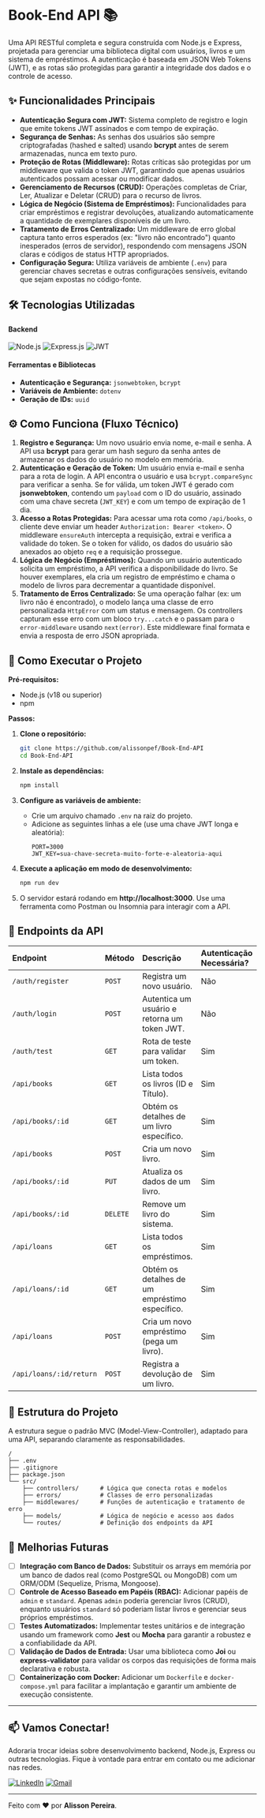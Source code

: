 # Book-End API 📚

Uma API RESTful completa e segura construída com Node.js e Express, projetada para gerenciar uma biblioteca digital com usuários, livros e um sistema de empréstimos. A autenticação é baseada em JSON Web Tokens (JWT), e as rotas são protegidas para garantir a integridade dos dados e o controle de acesso.

## ✨ Funcionalidades Principais

-   **Autenticação Segura com JWT:** Sistema completo de registro e login que emite tokens JWT assinados e com tempo de expiração.
-   **Segurança de Senhas:** As senhas dos usuários são sempre criptografadas (hashed e salted) usando **bcrypt** antes de serem armazenadas, nunca em texto puro.
-   **Proteção de Rotas (Middleware):** Rotas críticas são protegidas por um middleware que valida o token JWT, garantindo que apenas usuários autenticados possam acessar ou modificar dados.
-   **Gerenciamento de Recursos (CRUD):** Operações completas de Criar, Ler, Atualizar e Deletar (CRUD) para o recurso de livros.
-   **Lógica de Negócio (Sistema de Empréstimos):** Funcionalidades para criar empréstimos e registrar devoluções, atualizando automaticamente a quantidade de exemplares disponíveis de um livro.
-   **Tratamento de Erros Centralizado:** Um middleware de erro global captura tanto erros esperados (ex: "livro não encontrado") quanto inesperados (erros de servidor), respondendo com mensagens JSON claras e códigos de status HTTP apropriados.
-   **Configuração Segura:** Utiliza variáveis de ambiente (`.env`) para gerenciar chaves secretas e outras configurações sensíveis, evitando que sejam expostas no código-fonte.

## 🛠️ Tecnologias Utilizadas

#### Backend
![Node.js](https://img.shields.io/badge/Node.js-339933?style=for-the-badge&logo=nodedotjs&logoColor=white)
![Express.js](https://img.shields.io/badge/Express.js-000000?style=for-the-badge&logo=express&logoColor=white)
![JWT](https://img.shields.io/badge/JSON%20Web%20Tokens-000000?style=for-the-badge&logo=jsonwebtokens&logoColor=white)

#### Ferramentas e Bibliotecas
-   **Autenticação e Segurança:** `jsonwebtoken`, `bcrypt`
-   **Variáveis de Ambiente:** `dotenv`
-   **Geração de IDs:** `uuid`

## ⚙️ Como Funciona (Fluxo Técnico)

1.  **Registro e Segurança:** Um novo usuário envia nome, e-mail e senha. A API usa **bcrypt** para gerar um hash seguro da senha antes de armazenar os dados do usuário no modelo em memória.
2.  **Autenticação e Geração de Token:** Um usuário envia e-mail e senha para a rota de login. A API encontra o usuário e usa `bcrypt.compareSync` para verificar a senha. Se for válida, um token JWT é gerado com **jsonwebtoken**, contendo um `payload` com o ID do usuário, assinado com uma chave secreta (`JWT_KEY`) e com um tempo de expiração de 1 dia.
3.  **Acesso a Rotas Protegidas:** Para acessar uma rota como `/api/books`, o cliente deve enviar um header `Authorization: Bearer <token>`. O middleware `ensureAuth` intercepta a requisição, extrai e verifica a validade do token. Se o token for válido, os dados do usuário são anexados ao objeto `req` e a requisição prossegue.
4.  **Lógica de Negócio (Empréstimos):** Quando um usuário autenticado solicita um empréstimo, a API verifica a disponibilidade do livro. Se houver exemplares, ela cria um registro de empréstimo e chama o modelo de livros para decrementar a quantidade disponível.
5.  **Tratamento de Erros Centralizado:** Se uma operação falhar (ex: um livro não é encontrado), o modelo lança uma classe de erro personalizada `HttpError` com um status e mensagem. Os controllers capturam esse erro com um bloco `try...catch` e o passam para o `error-middleware` usando `next(error)`. Este middleware final formata e envia a resposta de erro JSON apropriada.

## 🚀 Como Executar o Projeto

**Pré-requisitos:**
-   Node.js (v18 ou superior)
-   npm

**Passos:**

1.  **Clone o repositório:**
    ```bash
    git clone https://github.com/alissonpef/Book-End-API
    cd Book-End-API
    ```

2.  **Instale as dependências:**
    ```bash
    npm install
    ```

3.  **Configure as variáveis de ambiente:**
    - Crie um arquivo chamado `.env` na raiz do projeto.
    - Adicione as seguintes linhas a ele (use uma chave JWT longa e aleatória):
      ```
      PORT=3000
      JWT_KEY=sua-chave-secreta-muito-forte-e-aleatoria-aqui
      ```

4.  **Execute a aplicação em modo de desenvolvimento:**
    ```bash
    npm run dev
    ```

5.  O servidor estará rodando em **http://localhost:3000**. Use uma ferramenta como Postman ou Insomnia para interagir com a API.

## 📖 Endpoints da API

| Endpoint | Método | Descrição | Autenticação Necessária? |
| :--- | :--- | :--- | :--- |
| `/auth/register` | `POST` | Registra um novo usuário. | Não |
| `/auth/login` | `POST` | Autentica um usuário e retorna um token JWT. | Não |
| `/auth/test` | `GET` | Rota de teste para validar um token. | Sim |
| `/api/books` | `GET` | Lista todos os livros (ID e Título). | Sim |
| `/api/books/:id` | `GET` | Obtém os detalhes de um livro específico. | Sim |
| `/api/books` | `POST` | Cria um novo livro. | Sim |
| `/api/books/:id` | `PUT` | Atualiza os dados de um livro. | Sim |
| `/api/books/:id` | `DELETE` | Remove um livro do sistema. | Sim |
| `/api/loans` | `GET` | Lista todos os empréstimos. | Sim |
| `/api/loans/:id` | `GET` | Obtém os detalhes de um empréstimo específico. | Sim |
| `/api/loans` | `POST` | Cria um novo empréstimo (pega um livro). | Sim |
| `/api/loans/:id/return` | `POST` | Registra a devolução de um livro. | Sim |

## 📁 Estrutura do Projeto

A estrutura segue o padrão MVC (Model-View-Controller), adaptado para uma API, separando claramente as responsabilidades.

```
/
├── .env
├── .gitignore
├── package.json
└── src/
    ├── controllers/      # Lógica que conecta rotas e modelos
    ├── errors/           # Classes de erro personalizadas
    ├── middlewares/      # Funções de autenticação e tratamento de erro
    ├── models/           # Lógica de negócio e acesso aos dados
    └── routes/           # Definição dos endpoints da API
```

## 🔮 Melhorias Futuras

-   [ ] **Integração com Banco de Dados:** Substituir os arrays em memória por um banco de dados real (como PostgreSQL ou MongoDB) com um ORM/ODM (Sequelize, Prisma, Mongoose).
-   [ ] **Controle de Acesso Baseado em Papéis (RBAC):** Adicionar papéis de `admin` e `standard`. Apenas `admin` poderia gerenciar livros (CRUD), enquanto usuários `standard` só poderiam listar livros e gerenciar seus próprios empréstimos.
-   [ ] **Testes Automatizados:** Implementar testes unitários e de integração usando um framework como **Jest** ou **Mocha** para garantir a robustez e a confiabilidade da API.
-   [ ] **Validação de Dados de Entrada:** Usar uma biblioteca como **Joi** ou **express-validator** para validar os corpos das requisições de forma mais declarativa e robusta.
-   [ ] **Containerização com Docker:** Adicionar um `Dockerfile` e `docker-compose.yml` para facilitar a implantação e garantir um ambiente de execução consistente.

---

## 📫 Vamos Conectar!

Adoraria trocar ideias sobre desenvolvimento backend, Node.js, Express ou outras tecnologias. Fique à vontade para entrar em contato ou me adicionar nas redes.

[![LinkedIn](https://img.shields.io/badge/LinkedIn-%230077B5.svg?style=for-the-badge&logo=linkedin&logoColor=white)](https://www.linkedin.com/in/alisson-pereira-ferreira-450223b/)
[![Gmail](https://img.shields.io/badge/Gmail-%23EA4335.svg?style=for-the-badge&logo=gmail&logoColor=white)](mailto:alissonpef@gmail.com)

---
Feito com ❤️ por **Alisson Pereira**.